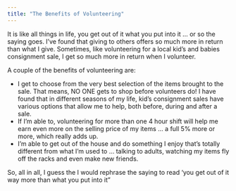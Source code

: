 ```yaml
---
title: "The Benefits of Volunteering"
---
```


It is like all things in life, you get out of it what you put into it … or so the saying goes. I’ve found that giving to others offers so much more in return than what I give. Sometimes, like volunteering for a local kid’s and babies consignment sale, I get so much more in return when I volunteer.

A couple of the benefits of volunteering are:

* I get to choose from the very best selection of the items brought to the sale. That means, NO ONE gets to shop before volunteers do! I have found that in different seasons of my life, kid’s consignment sales have various options that allow me to help, both before, during and after a sale.
* If I’m able to, volunteering for more than one 4 hour shift will help me earn even more on the selling price of my items … a full 5% more or more, which really adds up.
* I’m able to get out of the house and do something I enjoy that’s totally different from what I’m used to … talking to adults, watching my items fly off the racks and even make new friends.

So, all in all, I guess the I would rephrase the saying to read ‘you get out of it way more than what you put into it”
